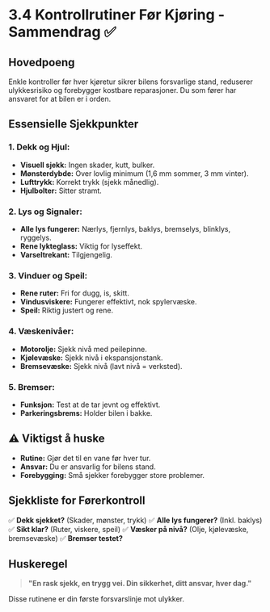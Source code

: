 # 3.4 Kontrollrutiner Før Kjøring - Sammendrag ✅

## Hovedpoeng
Enkle kontroller før hver kjøretur sikrer bilens forsvarlige stand, reduserer ulykkesrisiko og forebygger kostbare reparasjoner. Du som fører har ansvaret for at bilen er i orden.

## Essensielle Sjekkpunkter

### 1. **Dekk og Hjul:**
- **Visuell sjekk:** Ingen skader, kutt, bulker.
- **Mønsterdybde:** Over lovlig minimum (1,6 mm sommer, 3 mm vinter).
- **Lufttrykk:** Korrekt trykk (sjekk månedlig).
- **Hjulbolter:** Sitter stramt.

### 2. **Lys og Signaler:**
- **Alle lys fungerer:** Nærlys, fjernlys, baklys, bremselys, blinklys, ryggelys.
- **Rene lykteglass:** Viktig for lyseffekt.
- **Varseltrekant:** Tilgjengelig.

### 3. **Vinduer og Speil:**
- **Rene ruter:** Fri for dugg, is, skitt.
- **Vindusviskere:** Fungerer effektivt, nok spylervæske.
- **Speil:** Riktig justert og rene.

### 4. **Væskenivåer:**
- **Motorolje:** Sjekk nivå med peilepinne.
- **Kjølevæske:** Sjekk nivå i ekspansjonstank.
- **Bremsevæske:** Sjekk nivå (lavt nivå = verksted).

### 5. **Bremser:**
- **Funksjon:** Test at de tar jevnt og effektivt.
- **Parkeringsbrems:** Holder bilen i bakke.

## ⚠️ Viktigst å huske
- **Rutine:** Gjør det til en vane før hver tur.
- **Ansvar:** Du er ansvarlig for bilens stand.
- **Forebygging:** Små sjekker forebygger store problemer.

## Sjekkliste for Førerkontroll
✅ **Dekk sjekket?** (Skader, mønster, trykk)
✅ **Alle lys fungerer?** (Inkl. baklys)
✅ **Sikt klar?** (Ruter, viskere, speil)
✅ **Væsker på nivå?** (Olje, kjølevæske, bremsevæske)
✅ **Bremser testet?**

## Huskeregel
> **"En rask sjekk, en trygg vei. Din sikkerhet, ditt ansvar, hver dag."**

Disse rutinene er din første forsvarslinje mot ulykker.
